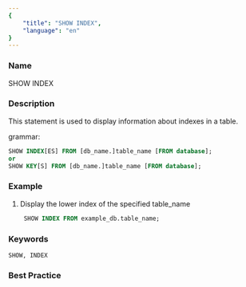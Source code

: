 ```yaml
---
{
    "title": "SHOW INDEX",
    "language": "en"
}
---
```


<!--
Licensed to the Apache Software Foundation (ASF) under one
or more contributor license agreements.  See the NOTICE file
distributed with this work for additional information
regarding copyright ownership.  The ASF licenses this file
to you under the Apache License, Version 2.0 (the
"License"); you may not use this file except in compliance
with the License.  You may obtain a copy of the License at

  http://www.apache.org/licenses/LICENSE-2.0

Unless required by applicable law or agreed to in writing,
software distributed under the License is distributed on an
"AS IS" BASIS, WITHOUT WARRANTIES OR CONDITIONS OF ANY
KIND, either express or implied.  See the License for the
specific language governing permissions and limitations
under the License.
-->



### Name

SHOW INDEX

### Description

  This statement is used to display information about indexes in a table.

grammar:

```SQL
SHOW INDEX[ES] FROM [db_name.]table_name [FROM database];
or
SHOW KEY[S] FROM [db_name.]table_name [FROM database];
```

### Example

  1. Display the lower index of the specified table_name

     ```SQL
      SHOW INDEX FROM example_db.table_name;
     ```

### Keywords

    SHOW, INDEX

### Best Practice

